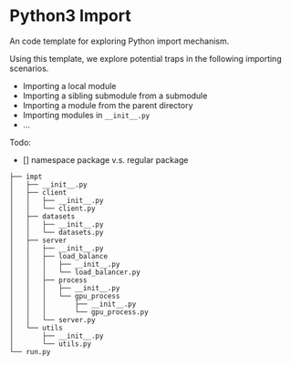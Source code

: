 # Python3 Import

An code template for exploring Python import mechanism. 

Using this template, we explore potential traps in the following importing scenarios.

* Importing a local module
* Importing a sibling submodule from a submodule
* Importing a module from the parent directory
* Importing modules in `__init__.py`
* ...

Todo:

- [] namespace package v.s. regular package


```
├── impt
│   ├── __init__.py
│   ├── client
│   │   ├── __init__.py
│   │   └── client.py
│   ├── datasets
│   │   ├── __init__.py
│   │   └── datasets.py
│   ├── server
│   │   ├── __init__.py
│   │   ├── load_balance
│   │   │   ├── __init__.py
│   │   │   └── load_balancer.py
│   │   ├── process
│   │   │   ├── __init__.py
│   │   │   └── gpu_process
│   │   │       ├── __init__.py
│   │   │       └── gpu_process.py
│   │   └── server.py
│   └── utils
│       ├── __init__.py
│       └── utils.py
└── run.py

```
